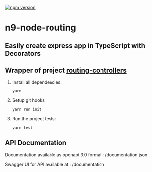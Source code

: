 [![npm version](https://img.shields.io/npm/v/n9-node-routing.svg)](https://www.npmjs.com/package/n9-node-routing)

# n9-node-routing
## Easily create express app in TypeScript with Decorators 
## Wrapper of project [routing-controllers](https://github.com/typestack/routing-controllers)

1. Install all dependencies:

    `yarn`
    
2. Setup git hooks

   `yarn run init`

3. Run the project tests:

    `yarn test`

## API Documentation

Documentation available as openapi 3.0 format : /documentation.json

Swagger UI for API available at : /documentation
